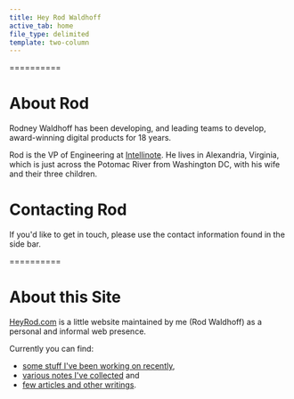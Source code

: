 ```yaml
---
title: Hey Rod Waldhoff
active_tab: home
file_type: delimited
template: two-column
---
```


==========

# About Rod

Rodney Waldhoff has been developing, and leading teams to develop, award-winning digital products for 18 years.

Rod is the VP of Engineering at [Intellinote](https://www.intellinote.net/). He lives in Alexandria, Virginia, which is just across the Potomac River from Washington DC, with his wife and their three children.

# Contacting Rod

If you'd like to get in touch, please use the contact information found in the side bar.

==========

# About this Site

[HeyRod.com](http://heyrod.com) is a little website maintained by me (Rod Waldhoff) as a personal and informal web presence.

Currently you can find:

 * [some stuff I've been working on recently](/projects),
 * [various notes I've collected](/snippets) and
 * [few articles and other writings](/articles).
